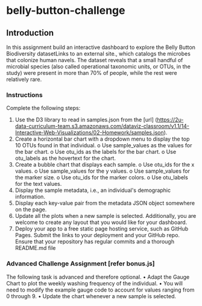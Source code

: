 # belly-button-challenge

## Introduction
In this assignment build an interactive dashboard to explore the Belly Button Biodiversity datasetLinks to an external site., which catalogs the microbes that colonize human navels. The dataset reveals that a small handful of microbial species (also called operational taxonomic units, or OTUs, in the study) were present in more than 70% of people, while the rest were relatively rare.

### Instructions
Complete the following steps:
1.	Use the D3 library to read in samples.json from the [url] (https://2u-data-curriculum-team.s3.amazonaws.com/dataviz-classroom/v1.1/14-Interactive-Web-Visualizations/02-Homework/samples.json).
2.	Create a horizontal bar chart with a dropdown menu to display the top 10 OTUs found in that individual.
  o	Use sample_values as the values for the bar chart.
  o	Use otu_ids as the labels for the bar chart.
  o	Use otu_labels as the hovertext for the chart.
3.	Create a bubble chart that displays each sample.
  o	Use otu_ids for the x values.
  o	Use sample_values for the y values.
  o	Use sample_values for the marker size.
  o	Use otu_ids for the marker colors.
  o	Use otu_labels for the text values.
4.	Display the sample metadata, i.e., an individual's demographic information.
5.	Display each key-value pair from the metadata JSON object somewhere on the page.
6.	Update all the plots when a new sample is selected. Additionally, you are welcome to create any layout that you would like for your dashboard. 
7.	Deploy your app to a free static page hosting service, such as GitHub Pages. Submit the links to your deployment and your GitHub repo. Ensure that your repository has regular commits and a thorough README.md file


### Advanced Challenge Assignment [refer bonus.js]
The following task is advanced and therefore optional.
•	Adapt the Gauge Chart to plot the weekly washing frequency of the individual.
•	You will need to modify the example gauge code to account for values ranging from 0 through 9.
•	Update the chart whenever a new sample is selected.
